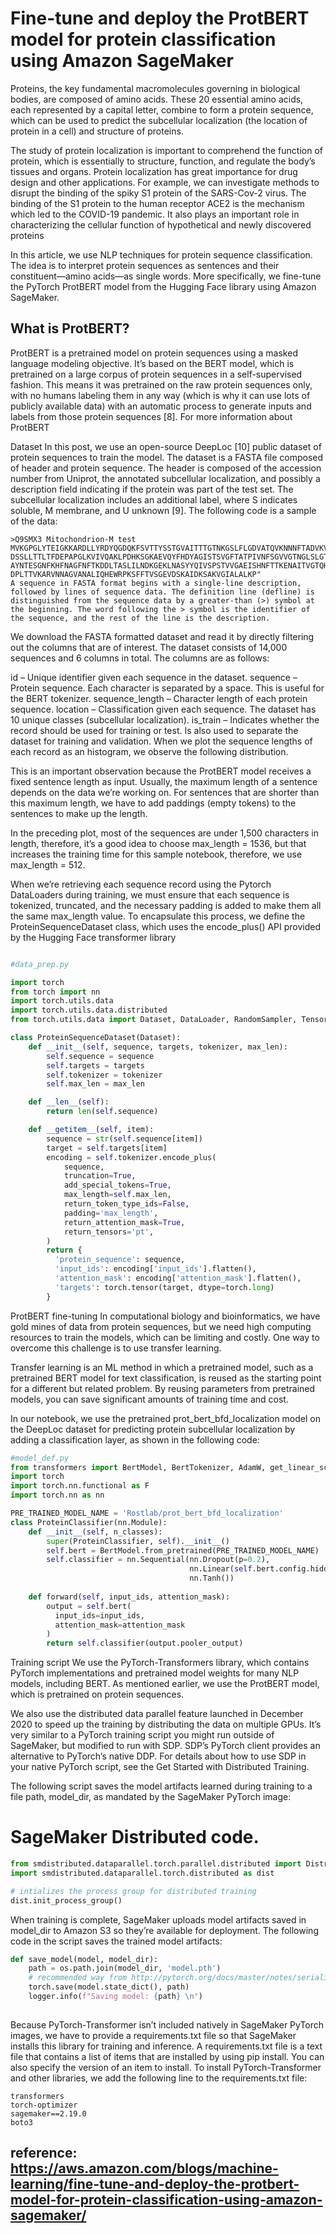 
# Fine-tune and deploy the ProtBERT model for protein classification using Amazon SageMaker

Proteins, the key fundamental macromolecules governing in biological bodies, are composed of amino acids. These 20 essential amino acids, each represented by a capital letter, combine to form a protein sequence, which can be used to predict the subcellular localization (the location of protein in a cell) and structure of proteins.

The study of protein localization is important to comprehend the function of protein, which is essentially to structure, function, and regulate the body’s tissues and organs. Protein localization has great importance for drug design and other applications. For example, we can investigate methods to disrupt the binding of the spiky S1 protein of the SARS-Cov-2 virus. The binding of the S1 protein to the human receptor ACE2 is the mechanism which led to the COVID-19 pandemic. It also plays an important role in characterizing the cellular function of hypothetical and newly discovered proteins

In this article, we use NLP techniques for protein sequence classification. The idea is to interpret protein sequences as sentences and their constituent—amino acids—as single words. More specifically, we fine-tune the PyTorch ProtBERT model from the Hugging Face library using Amazon SageMaker.

## What is ProtBERT?
ProtBERT is a pretrained model on protein sequences using a masked language modeling objective. It’s based on the BERT model, which is pretrained on a large corpus of protein sequences in a self-supervised fashion. This means it was pretrained on the raw protein sequences only, with no humans labeling them in any way (which is why it can use lots of publicly available data) with an automatic process to generate inputs and labels from those protein sequences [8]. For more information about ProtBERT


Dataset
In this post, we use an open-source DeepLoc [10] public dataset of protein sequences to train the model. The dataset is a FASTA file composed of header and protein sequence. The header is composed of the accession number from Uniprot, the annotated subcellular localization, and possibly a description field indicating if the protein was part of the test set. The subcellular localization includes an additional label, where S indicates soluble, M membrane, and U unknown [9]. The following code is a sample of the data:
```
>Q9SMX3 Mitochondrion-M test
MVKGPGLYTEIGKKARDLLYRDYQGDQKFSVTTYSSTGVAITTTGTNKGSLFLGDVATQVKNNNFTADVKVST
DSSLLTTLTFDEPAPGLKVIVQAKLPDHKSGKAEVQYFHDYAGISTSVGFTATPIVNFSGVVGTNGLSLGTDV
AYNTESGNFKHFNAGFNFTKDDLTASLILNDKGEKLNASYYQIVSPSTVVGAEISHNFTTKENAITVGTQHAL>
DPLTTVKARVNNAGVANALIQHEWRPKSFFTVSGEVDSKAIDKSAKVGIALALKP"
A sequence in FASTA format begins with a single-line description, followed by lines of sequence data. The definition line (defline) is distinguished from the sequence data by a greater-than (>) symbol at the beginning. The word following the > symbol is the identifier of the sequence, and the rest of the line is the description.
```

We download the FASTA formatted dataset and read it by directly filtering out the columns that are of interest. The dataset consists of 14,000 sequences and 6 columns in total. The columns are as follows:

id – Unique identifier given each sequence in the dataset.
sequence – Protein sequence. Each character is separated by a space. This is useful for the BERT tokenizer.
sequence_length – Character length of each protein sequence.
location – Classification given each sequence. The dataset has 10 unique classes (subcellular localization).
is_train – Indicates whether the record should be used for training or test. Is also used to separate the dataset for training and validation.
When we plot the sequence lengths of each record as an histogram, we observe the following distribution.


This is an important observation because the ProtBERT model receives a fixed sentence length as input. Usually, the maximum length of a sentence depends on the data we’re working on. For sentences that are shorter than this maximum length, we have to add paddings (empty tokens) to the sentences to make up the length.

In the preceding plot, most of the sequences are under 1,500 characters in length, therefore, it’s a good idea to choose max_length = 1536, but that increases the training time for this sample notebook, therefore, we use max_length = 512.

When we’re retrieving each sequence record using the Pytorch DataLoaders during training, we must ensure that each sequence is tokenized, truncated, and the necessary padding is added to make them all the same max_length value. To encapsulate this process, we define the ProteinSequenceDataset class, which uses the encode_plus() API provided by the Hugging Face transformer library


```python

#data_prep.py

import torch
from torch import nn
import torch.utils.data
import torch.utils.data.distributed
from torch.utils.data import Dataset, DataLoader, RandomSampler, TensorDataset

class ProteinSequenceDataset(Dataset):
    def __init__(self, sequence, targets, tokenizer, max_len):
        self.sequence = sequence
        self.targets = targets
        self.tokenizer = tokenizer
        self.max_len = max_len

    def __len__(self):
        return len(self.sequence)

    def __getitem__(self, item):
        sequence = str(self.sequence[item])
        target = self.targets[item]
        encoding = self.tokenizer.encode_plus(
            sequence,
            truncation=True,
            add_special_tokens=True,
            max_length=self.max_len,
            return_token_type_ids=False,
            padding='max_length',
            return_attention_mask=True,
            return_tensors='pt',
        )
        return {
          'protein_sequence': sequence,
          'input_ids': encoding['input_ids'].flatten(),
          'attention_mask': encoding['attention_mask'].flatten(),
          'targets': torch.tensor(target, dtype=torch.long)
        }
```

ProtBERT fine-tuning
In computational biology and bioinformatics, we have gold mines of data from protein sequences, but we need high computing resources to train the models, which can be limiting and costly. One way to overcome this challenge is to use transfer learning.

Transfer learning is an ML method in which a pretrained model, such as a pretrained BERT model for text classification, is reused as the starting point for a different but related problem. By reusing parameters from pretrained models, you can save significant amounts of training time and cost.

In our notebook, we use the pretrained prot_bert_bfd_localization model on the DeepLoc dataset for predicting protein subcellular localization by adding a classification layer, as shown in the following code:

```python 
#model_def.py
from transformers import BertModel, BertTokenizer, AdamW, get_linear_schedule_with_warmup
import torch
import torch.nn.functional as F
import torch.nn as nn

PRE_TRAINED_MODEL_NAME = 'Rostlab/prot_bert_bfd_localization'
class ProteinClassifier(nn.Module):
    def __init__(self, n_classes):
        super(ProteinClassifier, self).__init__()
        self.bert = BertModel.from_pretrained(PRE_TRAINED_MODEL_NAME)
        self.classifier = nn.Sequential(nn.Dropout(p=0.2),
                                        nn.Linear(self.bert.config.hidden_size, n_classes),
                                        nn.Tanh())
        
    def forward(self, input_ids, attention_mask):
        output = self.bert(
          input_ids=input_ids,
          attention_mask=attention_mask
        )
        return self.classifier(output.pooler_output)

```


Training script
We use the PyTorch-Transformers library, which contains PyTorch implementations and pretrained model weights for many NLP models, including BERT. As mentioned earlier, we use the ProtBERT model, which is pretrained on protein sequences.

We also use the distributed data parallel feature launched in December 2020 to speed up the training by distributing the data on multiple GPUs. It’s very similar to a PyTorch training script you might run outside of SageMaker, but modified to run with SDP. SDP’s PyTorch client provides an alternative to PyTorch’s native DDP. For details about how to use SDP in your native PyTorch script, see the Get Started with Distributed Training.

The following script saves the model artifacts learned during training to a file path, model_dir, as mandated by the SageMaker PyTorch image:

# SageMaker Distributed code.

```python 
from smdistributed.dataparallel.torch.parallel.distributed import DistributedDataParallel as DDP
import smdistributed.dataparallel.torch.distributed as dist

# intializes the process group for distributed training
dist.init_process_group()
```

When training is complete, SageMaker uploads model artifacts saved in model_dir to Amazon S3 so they’re available for deployment. The following code in the script saves the trained model artifacts:

```python 
def save_model(model, model_dir):
    path = os.path.join(model_dir, 'model.pth')
    # recommended way from http://pytorch.org/docs/master/notes/serialization.html
    torch.save(model.state_dict(), path)
    logger.info(f"Saving model: {path} \n")
    
```

Because PyTorch-Transformer isn’t included natively in SageMaker PyTorch images, we have to provide a requirements.txt file so that SageMaker installs this library for training and inference. A requirements.txt file is a text file that contains a list of items that are installed by using pip install. You can also specify the version of an item to install. To install PyTorch-Transformer and other libraries, we add the following line to the requirements.txt file:

```
transformers
torch-optimizer
sagemaker==2.19.0
boto3
```


## reference: https://aws.amazon.com/blogs/machine-learning/fine-tune-and-deploy-the-protbert-model-for-protein-classification-using-amazon-sagemaker/
